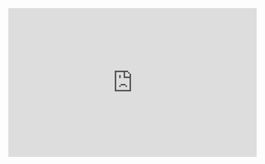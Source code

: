 <div style="position: relative; padding: 30% 45%;">
  <iframe style="position: absolute; width: 100%; height: 100%; left: 0; top: 0;" 
    src="https://www.coze.cn/s/i6osSTVk/" frameborder="0" scrolling="yes" width="100%" height="100%">
  </iframe>
</div>